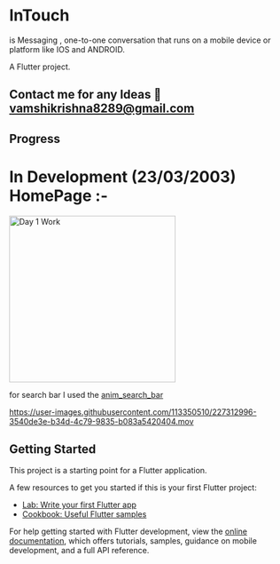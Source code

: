 # InTouch

is Messaging , one-to-one conversation that runs on a mobile device or platform like IOS and ANDROID.

A Flutter project.

## Contact me for any Ideas 📧vamshikrishna8289@gmail.com

## Progress

# In Development (23/03/2003) HomePage :-

<img width="300" alt="Day 1 Work" src="https://user-images.githubusercontent.com/113350510/227312860-6f78dda0-453e-4297-9fe6-fd9c727f8a1e.png">

for search bar I used the <a href="https://pub.dev/packages/anim_search_bar">anim_search_bar</a>

https://user-images.githubusercontent.com/113350510/227312996-3540de3e-b34d-4c79-9835-b083a5420404.mov

## Getting Started

This project is a starting point for a Flutter application.

A few resources to get you started if this is your first Flutter project:

- [Lab: Write your first Flutter app](https://docs.flutter.dev/get-started/codelab)
- [Cookbook: Useful Flutter samples](https://docs.flutter.dev/cookbook)

For help getting started with Flutter development, view the
[online documentation](https://docs.flutter.dev/), which offers tutorials,
samples, guidance on mobile development, and a full API reference.
